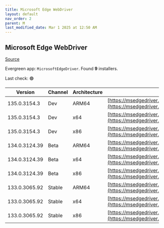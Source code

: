 ```yaml
---
title: Microsoft Edge WebDriver
layout: default
nav_order: 2
parent: M
last_modified_date: Mar 1 2025 at 12:50 AM
---
```


## Microsoft Edge WebDriver

[Source](https://www.microsoft.com/edge)

Evergreen app: `MicrosoftEdgeDriver`. Found **9** installers.

Last check: 🟢

| Version       | Channel | Architecture | URI                                                                                                                                            |
| ------------- | ------- | ------------ | ---------------------------------------------------------------------------------------------------------------------------------------------- |
| 135.0.3154.3  | Dev     | ARM64        | [https://msedgedriver.azureedge.net/135.0.3154.3/edgedriver_arm64.zip](https://msedgedriver.azureedge.net/135.0.3154.3/edgedriver_arm64.zip)   |
| 135.0.3154.3  | Dev     | x64          | [https://msedgedriver.azureedge.net/135.0.3154.3/edgedriver_win64.zip](https://msedgedriver.azureedge.net/135.0.3154.3/edgedriver_win64.zip)   |
| 135.0.3154.3  | Dev     | x86          | [https://msedgedriver.azureedge.net/135.0.3154.3/edgedriver_win32.zip](https://msedgedriver.azureedge.net/135.0.3154.3/edgedriver_win32.zip)   |
| 134.0.3124.39 | Beta    | ARM64        | [https://msedgedriver.azureedge.net/134.0.3124.39/edgedriver_arm64.zip](https://msedgedriver.azureedge.net/134.0.3124.39/edgedriver_arm64.zip) |
| 134.0.3124.39 | Beta    | x64          | [https://msedgedriver.azureedge.net/134.0.3124.39/edgedriver_win64.zip](https://msedgedriver.azureedge.net/134.0.3124.39/edgedriver_win64.zip) |
| 134.0.3124.39 | Beta    | x86          | [https://msedgedriver.azureedge.net/134.0.3124.39/edgedriver_win32.zip](https://msedgedriver.azureedge.net/134.0.3124.39/edgedriver_win32.zip) |
| 133.0.3065.92 | Stable  | ARM64        | [https://msedgedriver.azureedge.net/133.0.3065.92/edgedriver_arm64.zip](https://msedgedriver.azureedge.net/133.0.3065.92/edgedriver_arm64.zip) |
| 133.0.3065.92 | Stable  | x64          | [https://msedgedriver.azureedge.net/133.0.3065.92/edgedriver_win64.zip](https://msedgedriver.azureedge.net/133.0.3065.92/edgedriver_win64.zip) |
| 133.0.3065.92 | Stable  | x86          | [https://msedgedriver.azureedge.net/133.0.3065.92/edgedriver_win32.zip](https://msedgedriver.azureedge.net/133.0.3065.92/edgedriver_win32.zip) |
